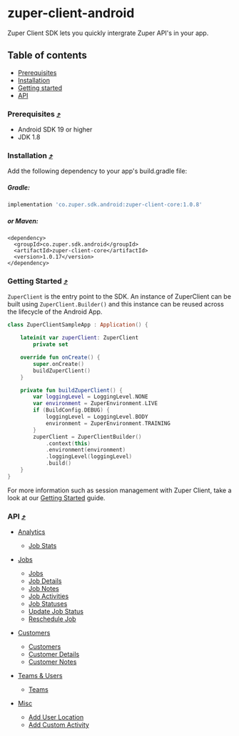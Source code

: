 # zuper-client-android
Zuper Client SDK lets you quickly intergrate Zuper API's in your app. 

## Table of contents
- [Prerequisites](#prerequisites-)
- [Installation](#installation-)
- [Getting started](#getting-started-)
- [API](#api-)

### Prerequisites [⤴](#table-of-contents)
* Android SDK 19 or higher
* JDK 1.8

### Installation [⤴](#table-of-contents)
Add the following dependency to your app's build.gradle file:
##### Gradle:

```gradle
implementation 'co.zuper.sdk.android:zuper-client-core:1.0.8'
```

##### or Maven:

```
<dependency>
  <groupId>co.zuper.sdk.android</groupId>
  <artifactId>zuper-client-core</artifactId>
  <version>1.0.17</version>
</dependency>
```

### Getting Started [⤴](#table-of-contents)
`ZuperClient` is the entry point to the SDK. An instance of ZuperClient can be built using `ZuperClient.Builder()` and this instance can be reused across the lifecycle of the Android App.
```kotlin
class ZuperClientSampleApp : Application() {

    lateinit var zuperClient: ZuperClient
        private set

    override fun onCreate() {
        super.onCreate()
        buildZuperClient()
    }

    private fun buildZuperClient() {
        var loggingLevel = LoggingLevel.NONE
        var environment = ZuperEnvironment.LIVE
        if (BuildConfig.DEBUG) {
            loggingLevel = LoggingLevel.BODY
            environment = ZuperEnvironment.TRAINING
        }
        zuperClient = ZuperClientBuilder()
            .context(this)
            .environment(environment)
            .loggingLevel(loggingLevel)
            .build()
    }
}
```

For more information such as session management with Zuper Client, take a look at our [Getting Started](docs/getting-started.md) guide.

### API [⤴](#table-of-contents)

* [Analytics]()
  * [Job Stats](analytics-api.md)

* [Jobs](docs/jobs-api.md)
  * [Jobs]()
  * [Job Details]()
  * [Job Notes]()
  * [Job Activities]()
  * [Job Statuses]()
  * [Update Job Status]()
  * [Reschedule Job]()

* [Customers](docs/customers-api.md)
  * [Customers]()
  * [Customer Details]()
  * [Customer Notes]()
* [Teams & Users](docs/teams-users-api.md)
  * [Teams]()
* [Misc](docs/misc-api.md)
  * [Add User Location]()
  * [Add Custom Activity]()